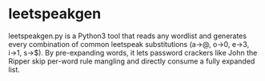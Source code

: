 # leetspeakgen
leetspeakgen.py is a Python3 tool that reads any wordlist and generates every combination of common leetspeak substitutions (a→@, o→0, e→3, i→1, s→\$). By pre-expanding words, it lets password crackers like John the Ripper skip per-word rule mangling and directly consume a fully expanded list.

